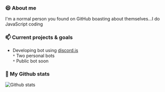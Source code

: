 ### 😄 About me
I'm a normal person you found on GitHub boasting about themselves...I do JavaScript coding

### 📫 Current projects & goals
* Developing bot using [discord.js](https://discordjs.guide/)\
`*` Two personal bots\
`*` Public bot soon

### 🌱 My Github stats
![Github stats](https://github-readme-stats.vercel.app/api?username=UndiedHitler)
